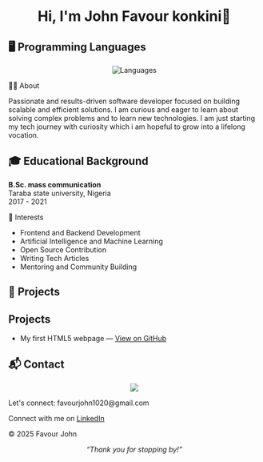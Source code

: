<h1 align="center">Hi, I'm John Favour konkini👋</h1>

## 🖥️ Programming Languages

<p align="center">
  <img src="https://skillicons.dev/icons?i=js,python,java,cpp,html,css,ts,php" alt="Languages" />
</p>
 👨‍💻 About
 
Passionate and results-driven software developer focused on building scalable and efficient solutions. I am curious and eager to learn about solving complex problems and to learn new technologies. I am just starting my tech  journey with curiosity which i am hopeful to grow into a lifelong vocation.

## 🎓 Educational Background

**B.Sc. mass communication**  
  Taraba state university, Nigeria  
  2017 - 2021

🎯 Interests

- Frontend and Backend Development
- Artificial Intelligence and Machine Learning
- Open Source Contribution
- Writing Tech Articles
- Mentoring and Community Building
## 🚀 Projects

<section id="projects">
  <h2>Projects</h2>
  <ul>
    <li>
      My first HTML5 webpage —
      <a href="https://github.com/johnfavour-byte/index.html" target="_blank" rel="noopener noreferrer">   View on GitHub
      </a>
    </li>
  </ul>
</section>
        
## 📬 Contact

<p align="center">
  <a href="mailto:favourjohn1020@gmail.com">
    <img src="https://img.shields.io/badge/Email-D14836?style=for-the-badge&logo=gmail&logoColor=white" />
  </a>
 <footer id="contact" role="contentinfo">
  <p>Let's connect: favourjohn1020@gmail.com</p>
  <p>
    Connect with me on 
    <a href="https://www.linkedin.com/in/favour-john-29680224b" target="_blank" rel="noopener noreferrer">
      LinkedIn
    </a>
  </p>
  <p>&copy; 2025 Favour John</p>
</footer>
</p>
<p align="center">
  <i>“Thank you for stopping by!”</i>
</p>
